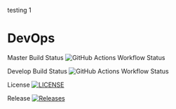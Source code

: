 testing 1 


# DevOps

Master Build  Status ![GitHub Actions Workflow Status](https://img.shields.io/github/actions/workflow/status/KyawZayarMin1234/sem/main.yml?branch=master&style=flat-square)

Develop Build Status ![GitHub Actions Workflow Status](https://img.shields.io/github/actions/workflow/status/KyawZayarMin1234/sem/main.yml?branch=develop&style=flat-square)

License [![LICENSE](https://img.shields.io/github/license/KyawZayarMin1234/sem.svg?style=flat-square)](https://github.com/KyawZayarMin1234/sem/blob/develop/LICENSE)

Release [![Releases](https://img.shields.io/github/release/KyawZayarMin1234/sem/all.svg?style=flat-square)](https://github.com/KyawZayarMin1234/sem/releases)

